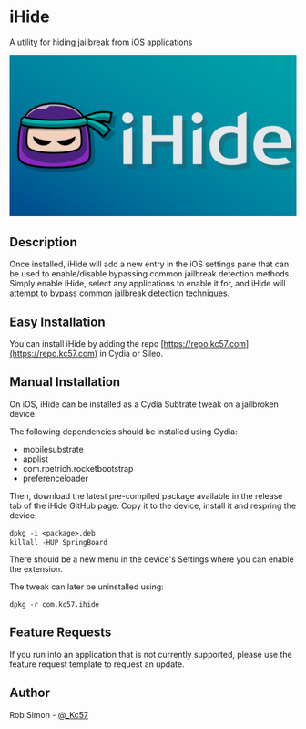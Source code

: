 # iHide
A utility for hiding jailbreak from iOS applications

![iHide Banner](_docs/images/banner.png?raw=true)

## Description
Once installed, iHide will add a new entry in the iOS settings pane that can be used to enable/disable bypassing common jailbreak detection methods. Simply enable iHide, select any applications to enable it for, and iHide will attempt to bypass common jailbreak detection techniques.

## Easy Installation
You can install iHide by adding the repo [https://repo.kc57.com](https://repo.kc57.com) in Cydia or Sileo.

## Manual Installation
On iOS, iHide can be installed as a Cydia Subtrate tweak on a jailbroken device.

The following dependencies should be installed using Cydia:

* mobilesubstrate
* applist
* com.rpetrich.rocketbootstrap
* preferenceloader

Then, download the latest pre-compiled package available in the release tab of
the iHide GitHub page. Copy it to the device, install it and
respring the device:
```
dpkg -i <package>.deb
killall -HUP SpringBoard
```
There should be a new menu in the device's Settings where you can
enable the extension.

The tweak can later be uninstalled using:
```
dpkg -r com.kc57.ihide
```

## Feature Requests
If you run into an application that is not currently supported, please use the feature request template to request an update.

## Author
Rob Simon - [@_Kc57](https://twitter.com/_Kc57)
